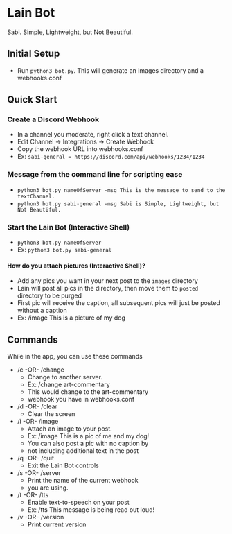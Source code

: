 # Lain Bot
Sabi. Simple, Lightweight, but Not Beautiful.

Initial Setup
-----------------------------------------
* Run `python3 bot.py`. This will generate an images directory and a webhooks.conf

Quick Start
-----------------------------------------
### Create a Discord Webhook
* In a channel you moderate, right click a text channel.
* Edit Channel -> Integrations -> Create Webhook
* Copy the webhook URL into webhooks.conf
* Ex: `sabi-general = https://discord.com/api/webhooks/1234/1234`

### Message from the command line for scripting ease
* `python3 bot.py nameOfServer -msg This is the message to send to the textChannel.` 
* `python3 bot.py sabi-general -msg Sabi is Simple, Lightweight, but Not Beautiful.`

### Start the Lain Bot (Interactive Shell)
* `python3 bot.py nameOfServer`
* Ex: `python3 bot.py sabi-general`

#### How do you attach pictures (Interactive Shell)?
* Add any pics you want in your next post to the `images` directory
* Lain will post all pics in the directory, then move them to `posted` directory to be purged
* First pic will receive the caption, all subsequent pics will just be posted without a caption
* Ex: /image This is a picture of my dog

Commands
----------
While in the app, you can use these commands
* /c -OR- /change
  * Change to another server.
  * Ex: /change art-commentary
  * This would change to the art-commentary
  * webhook you have in webhooks.conf
* /d -OR- /clear
  * Clear the screen
* /i -OR- /image
  * Attach an image to your post.
  * Ex: /image This is a pic of me and my dog!
  * You can also post a pic with no caption by
  * not including additional text in the post
* /q -OR- /quit
  * Exit the Lain Bot controls
* /s -OR- /server
  * Print the name of the current webhook
  * you are using.
* /t -OR- /tts
  * Enable text-to-speech on your post
  * Ex: /tts This message is being read out loud!
* /v -OR- /version
  * Print current version
